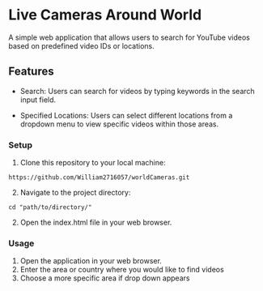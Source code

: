 # Live Cameras Around World
A simple web application that allows users to search for YouTube videos based on predefined video IDs or locations.

## Features
- Search: Users can search for videos by typing keywords in the search input field.

- Specified Locations: Users can select different locations from a dropdown menu to view specific videos within those areas.

### Setup

1. Clone this repository to your local machine:
```
https://github.com/William2716057/worldCameras.git
```
2. Navigate to the project directory:
```
cd "path/to/directory/"
```
2. Open the index.html file in your web browser.

### Usage
1. Open the application in your web browser.
2. Enter the area or country where you would like to find videos
3. Choose a more specific area if drop down appears
